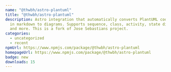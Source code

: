 ```yaml
---
name: "@thwbh/astro-plantuml"
title: "@thwbh/astro-plantuml"
description: Astro integration that automatically converts PlantUML code blocks
  in markdown to diagrams. Supports sequence, class, activity, state diagrams
  and more. This is a fork of Jose Sebastians project.
categories:
  - uncategorized
  - recent
npmUrl: https://www.npmjs.com/package/@thwbh/astro-plantuml
homepageUrl: https://www.npmjs.com/package/@thwbh/astro-plantuml
badge: new
downloads: 15
---
```

